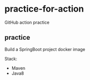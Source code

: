 # practice-for-action
GitHub action practice

## practice

Build a SpringBoot project docker image

Stack:
- Maven
- Java8
